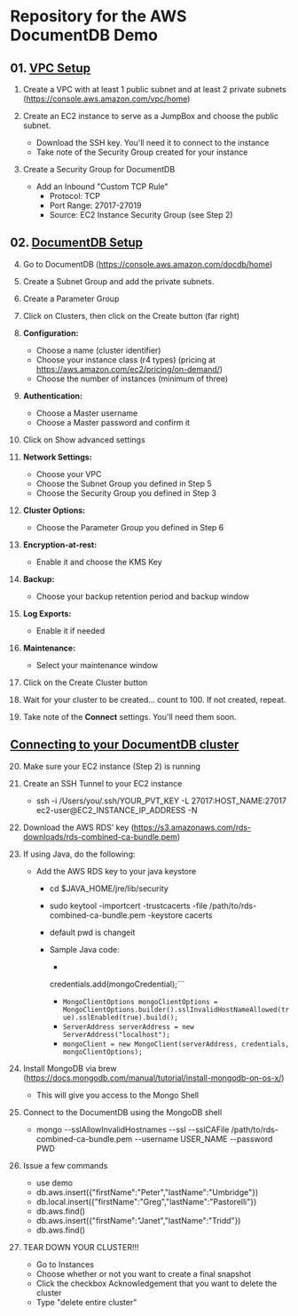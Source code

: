 # Repository for the AWS DocumentDB Demo


## 01. [VPC Setup](01_vpc_setup/vpcsetup.md)

1.  Create a VPC with at least 1 public subnet and at least 2 private subnets (https://console.aws.amazon.com/vpc/home)

2.  Create an EC2 instance to serve as a JumpBox and choose the public subnet. 

    *   Download the SSH key. You'll need it to connect to the instance
    *   Take note of the Security Group created for your instance

3.  Create a Security Group for DocumentDB

    * Add an Inbound "Custom TCP Rule" 
         *  Protocol: TCP 
         *  Port Range: 27017-27019 
         *  Source: EC2 Instance Security Group (see Step 2)

## 02. [DocumentDB Setup](02_documentdb_setup/documentdbsetup.md)

4.  Go to DocumentDB (https://console.aws.amazon.com/docdb/home)

5.  Create a Subnet Group and add the private subnets.

6.  Create a Parameter Group

7.  Click on Clusters, then click on the Create button (far right)

8.  **Configuration:** 

    * Choose a name (cluster identifier)
    * Choose your instance class (r4 types) (pricing at https://aws.amazon.com/ec2/pricing/on-demand/)
    * Choose the number of instances (minimum of three)

9.  **Authentication:**

    * Choose a Master username
    * Choose a Master password and confirm it
    
10. Click on Show advanced settings

11. **Network Settings:**

    * Choose your VPC
    * Choose the Subnet Group you defined in Step 5
    * Choose the Security Group you defined in Step 3

12. **Cluster Options:**
    
    * Choose the Parameter Group you defined in Step 6
    
13. **Encryption-at-rest:**
    
    * Enable it and choose the KMS Key
    
14. **Backup:**

    * Choose your backup retention period and backup window
    
15. **Log Exports:**

    * Enable it if needed
    
16. **Maintenance:**

    * Select your maintenance window
    
17. Click on the Create Cluster button

18. Wait for your cluster to be created... count to 100. If not created, repeat.

19. Take note of the **Connect** settings. You'll need them soon.


## [Connecting to your DocumentDB cluster]()

20. Make sure your EC2 instance (Step 2) is running

21. Create an SSH Tunnel to your EC2 instance

    * ssh -i /Users/you/.ssh/YOUR_PVT_KEY -L 27017:HOST_NAME:27017 ec2-user@EC2_INSTANCE_IP_ADDRESS -N

22. Download the AWS RDS' key (https://s3.amazonaws.com/rds-downloads/rds-combined-ca-bundle.pem)

23. If using Java, do the following:

    * Add the AWS RDS key to your java keystore
      * cd $JAVA_HOME/jre/lib/security
      * sudo keytool -importcert -trustcacerts -file /path/to/rds-combined-ca-bundle.pem -keystore cacerts
      * default pwd is changeit
      
      * Sample Java code:
        * ```MongoCredential mongoCredential = MongoCredential.createScramSha1Credential(USERNAME, "test", PASSWORD.toCharArray()); 
        credentials.add(mongoCredential);```
        * ```MongoClientOptions mongoClientOptions = MongoClientOptions.builder().sslInvalidHostNameAllowed(true).sslEnabled(true).build();``` 
        * ```ServerAddress serverAddress = new ServerAddress("localhost"); ```
        * ```mongoClient = new MongoClient(serverAddress, credentials, mongoClientOptions);```

24. Install MongoDB via brew (https://docs.mongodb.com/manual/tutorial/install-mongodb-on-os-x/)

    * This will give you access to the Mongo Shell

25. Connect to the DocumentDB using the MongoDB shell

    *  mongo --sslAllowInvalidHostnames --ssl --sslCAFile /path/to/rds-combined-ca-bundle.pem --username USER_NAME --password PWD
    
26. Issue a few commands

    * use demo
    * db.aws.insert({"firstName":"Peter","lastName":"Umbridge"})
    * db.local.insert({"firstName":"Greg","lastName":"Pastorelli"})
    * db.aws.find()
    * db.aws.insert({"firstName":"Janet","lastName":"Tridd"})
    * db.aws.find()
    
27. TEAR DOWN YOUR CLUSTER!!!

    * Go to Instances
    * Choose whether or not you want to create a final snapshot
    * Click the checkbox Acknowledgement that you want to delete the cluster
    * Type "delete entire cluster"

